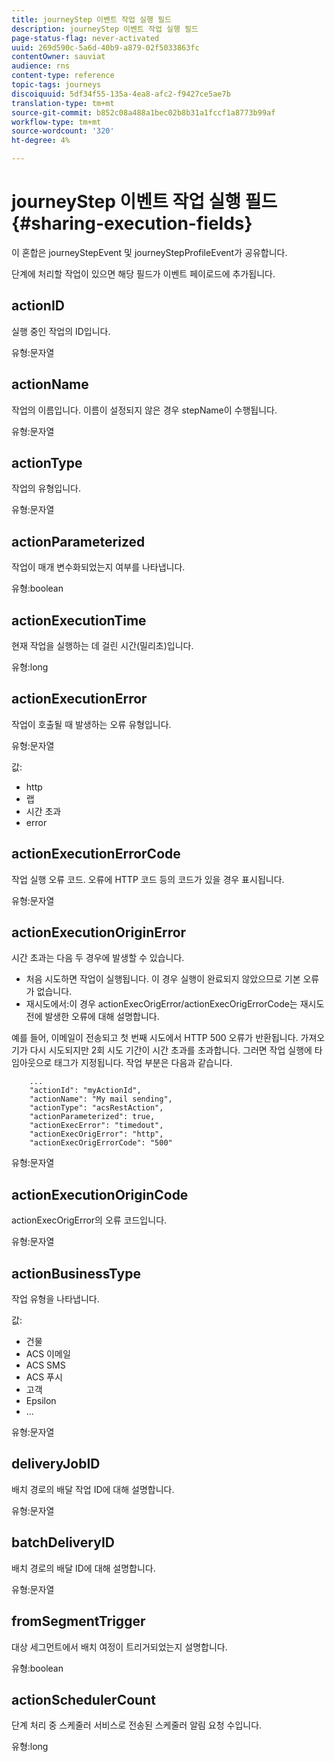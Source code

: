 ```yaml
---
title: journeyStep 이벤트 작업 실행 필드
description: journeyStep 이벤트 작업 실행 필드
page-status-flag: never-activated
uuid: 269d590c-5a6d-40b9-a879-02f5033863fc
contentOwner: sauviat
audience: rns
content-type: reference
topic-tags: journeys
discoiquuid: 5df34f55-135a-4ea8-afc2-f9427ce5ae7b
translation-type: tm+mt
source-git-commit: b852c08a488a1bec02b8b31a1fccf1a8773b99af
workflow-type: tm+mt
source-wordcount: '320'
ht-degree: 4%

---
```



# journeyStep 이벤트 작업 실행 필드 {#sharing-execution-fields}

이 혼합은 journeyStepEvent 및 journeyStepProfileEvent가 공유합니다.

단계에 처리할 작업이 있으면 해당 필드가 이벤트 페이로드에 추가됩니다.

## actionID

실행 중인 작업의 ID입니다.

유형:문자열

## actionName

작업의 이름입니다. 이름이 설정되지 않은 경우 stepName이 수행됩니다.

유형:문자열

## actionType

작업의 유형입니다.

유형:문자열

## actionParameterized

작업이 매개 변수화되었는지 여부를 나타냅니다.

유형:boolean

## actionExecutionTime

현재 작업을 실행하는 데 걸린 시간(밀리초)입니다.

유형:long

## actionExecutionError

작업이 호출될 때 발생하는 오류 유형입니다.

유형:문자열

값:
* http
* 랩
* 시간 초과
* error

## actionExecutionErrorCode

작업 실행 오류 코드. 오류에 HTTP 코드 등의 코드가 있을 경우 표시됩니다.

유형:문자열

## actionExecutionOriginError

시간 초과는 다음 두 경우에 발생할 수 있습니다.

* 처음 시도하면 작업이 실행됩니다. 이 경우 실행이 완료되지 않았으므로 기본 오류가 없습니다.
* 재시도에서:이 경우 actionExecOrigError/actionExecOrigErrorCode는 재시도 전에 발생한 오류에 대해 설명합니다.

예를 들어, 이메일이 전송되고 첫 번째 시도에서 HTTP 500 오류가 반환됩니다. 가져오기가 다시 시도되지만 2회 시도 기간이 시간 초과를 초과합니다. 그러면 작업 실행에 타임아웃으로 태그가 지정됩니다. 작업 부분은 다음과 같습니다.

```
    ...
    "actionId": "myActionId",
    "actionName": "My mail sending",
    "actionType": "acsRestAction",
    "actionParameterized": true,
    "actionExecError": "timedout",
    "actionExecOrigError": "http",
    "actionExecOrigErrorCode": "500"
```

유형:문자열

## actionExecutionOriginCode

actionExecOrigError의 오류 코드입니다.

유형:문자열

## actionBusinessType

작업 유형을 나타냅니다.

값:

* 건물
* ACS 이메일
* ACS SMS
* ACS 푸시
* 고객
* Epsilon
* ...

유형:문자열

## deliveryJobID

배치 경로의 배달 작업 ID에 대해 설명합니다.

유형:문자열

## batchDeliveryID

배치 경로의 배달 ID에 대해 설명합니다.

유형:문자열

## fromSegmentTrigger

대상 세그먼트에서 배치 여정이 트리거되었는지 설명합니다.

유형:boolean

## actionSchedulerCount

단계 처리 중 스케줄러 서비스로 전송된 스케줄러 알림 요청 수입니다.

유형:long
